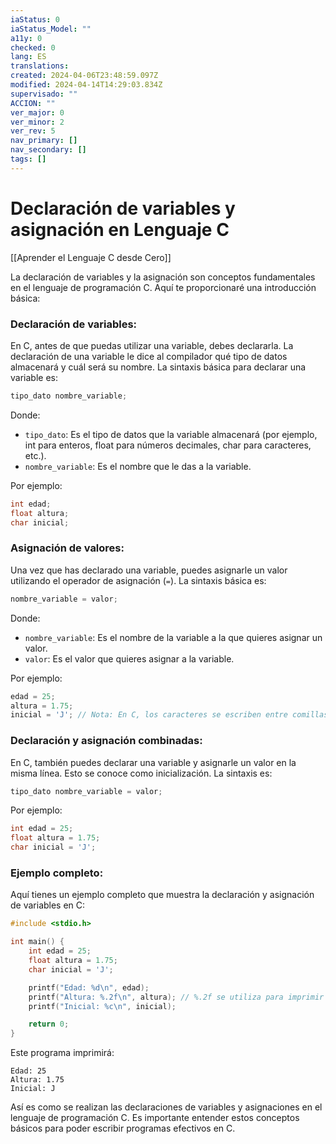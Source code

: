 ```yaml
---
iaStatus: 0
iaStatus_Model: ""
a11y: 0
checked: 0
lang: ES
translations: 
created: 2024-04-06T23:48:59.097Z
modified: 2024-04-14T14:29:03.834Z
supervisado: ""
ACCION: ""
ver_major: 0
ver_minor: 2
ver_rev: 5
nav_primary: []
nav_secondary: []
tags: []
---
```

# Declaración de variables y asignación en Lenguaje C

[[Aprender el Lenguaje C desde Cero]]

La declaración de variables y la asignación son conceptos fundamentales en el lenguaje de programación C. Aquí te proporcionaré una introducción básica:

### Declaración de variables:
En C, antes de que puedas utilizar una variable, debes declararla. La declaración de una variable le dice al compilador qué tipo de datos almacenará y cuál será su nombre. La sintaxis básica para declarar una variable es:

```c
tipo_dato nombre_variable;
```

Donde:
- `tipo_dato`: Es el tipo de datos que la variable almacenará (por ejemplo, int para enteros, float para números decimales, char para caracteres, etc.).
- `nombre_variable`: Es el nombre que le das a la variable.

Por ejemplo:
```c
int edad;
float altura;
char inicial;
```

### Asignación de valores:
Una vez que has declarado una variable, puedes asignarle un valor utilizando el operador de asignación (`=`). La sintaxis básica es:

```c
nombre_variable = valor;
```

Donde:
- `nombre_variable`: Es el nombre de la variable a la que quieres asignar un valor.
- `valor`: Es el valor que quieres asignar a la variable.

Por ejemplo:
```c
edad = 25;
altura = 1.75;
inicial = 'J'; // Nota: En C, los caracteres se escriben entre comillas simples.
```

### Declaración y asignación combinadas:
En C, también puedes declarar una variable y asignarle un valor en la misma línea. Esto se conoce como inicialización. La sintaxis es:

```c
tipo_dato nombre_variable = valor;
```

Por ejemplo:
```c
int edad = 25;
float altura = 1.75;
char inicial = 'J';
```

### Ejemplo completo:
Aquí tienes un ejemplo completo que muestra la declaración y asignación de variables en C:

```c
#include <stdio.h>

int main() {
    int edad = 25;
    float altura = 1.75;
    char inicial = 'J';

    printf("Edad: %d\n", edad);
    printf("Altura: %.2f\n", altura); // %.2f se utiliza para imprimir solo dos decimales.
    printf("Inicial: %c\n", inicial);

    return 0;
}
```

Este programa imprimirá:

```
Edad: 25
Altura: 1.75
Inicial: J
```

Así es como se realizan las declaraciones de variables y asignaciones en el lenguaje de programación C. Es importante entender estos conceptos básicos para poder escribir programas efectivos en C.